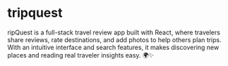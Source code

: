 # tripquest
ripQuest is a full-stack travel review app built with React, where travelers share reviews, rate destinations, and add photos to help others plan trips. With an intuitive interface and search features, it makes discovering new places and reading real traveler insights easy. 🌍✨
